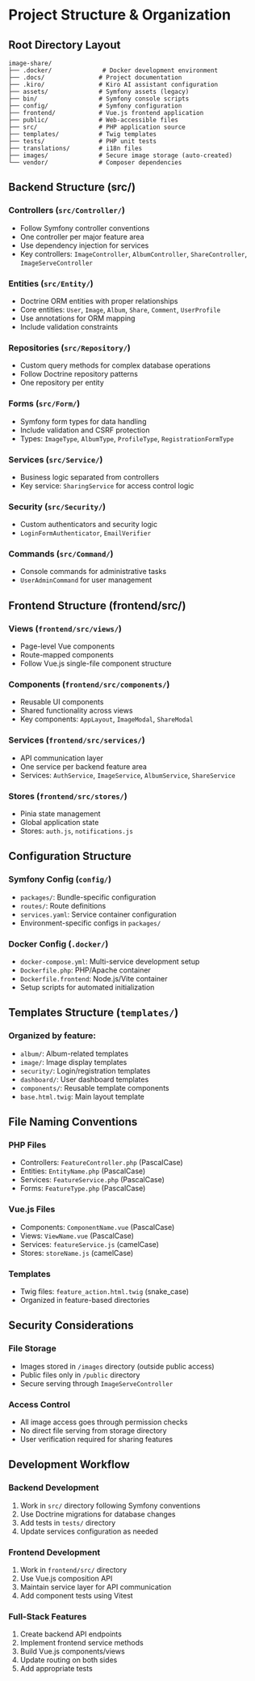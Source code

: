 # Project Structure & Organization

## Root Directory Layout

```
image-share/
├── .docker/              # Docker development environment
├── .docs/               # Project documentation
├── .kiro/               # Kiro AI assistant configuration
├── assets/              # Symfony assets (legacy)
├── bin/                 # Symfony console scripts
├── config/              # Symfony configuration
├── frontend/            # Vue.js frontend application
├── public/              # Web-accessible files
├── src/                 # PHP application source
├── templates/           # Twig templates
├── tests/               # PHP unit tests
├── translations/        # i18n files
├── images/              # Secure image storage (auto-created)
└── vendor/              # Composer dependencies
```

## Backend Structure (src/)

### Controllers (`src/Controller/`)
- Follow Symfony controller conventions
- One controller per major feature area
- Use dependency injection for services
- Key controllers: `ImageController`, `AlbumController`, `ShareController`, `ImageServeController`

### Entities (`src/Entity/`)
- Doctrine ORM entities with proper relationships
- Core entities: `User`, `Image`, `Album`, `Share`, `Comment`, `UserProfile`
- Use annotations for ORM mapping
- Include validation constraints

### Repositories (`src/Repository/`)
- Custom query methods for complex database operations
- Follow Doctrine repository patterns
- One repository per entity

### Forms (`src/Form/`)
- Symfony form types for data handling
- Include validation and CSRF protection
- Types: `ImageType`, `AlbumType`, `ProfileType`, `RegistrationFormType`

### Services (`src/Service/`)
- Business logic separated from controllers
- Key service: `SharingService` for access control logic

### Security (`src/Security/`)
- Custom authenticators and security logic
- `LoginFormAuthenticator`, `EmailVerifier`

### Commands (`src/Command/`)
- Console commands for administrative tasks
- `UserAdminCommand` for user management

## Frontend Structure (frontend/src/)

### Views (`frontend/src/views/`)
- Page-level Vue components
- Route-mapped components
- Follow Vue.js single-file component structure

### Components (`frontend/src/components/`)
- Reusable UI components
- Shared functionality across views
- Key components: `AppLayout`, `ImageModal`, `ShareModal`

### Services (`frontend/src/services/`)
- API communication layer
- One service per backend feature area
- Services: `AuthService`, `ImageService`, `AlbumService`, `ShareService`

### Stores (`frontend/src/stores/`)
- Pinia state management
- Global application state
- Stores: `auth.js`, `notifications.js`

## Configuration Structure

### Symfony Config (`config/`)
- `packages/`: Bundle-specific configuration
- `routes/`: Route definitions
- `services.yaml`: Service container configuration
- Environment-specific configs in `packages/`

### Docker Config (`.docker/`)
- `docker-compose.yml`: Multi-service development setup
- `Dockerfile.php`: PHP/Apache container
- `Dockerfile.frontend`: Node.js/Vite container
- Setup scripts for automated initialization

## Templates Structure (`templates/`)

### Organized by feature:
- `album/`: Album-related templates
- `image/`: Image display templates
- `security/`: Login/registration templates
- `dashboard/`: User dashboard templates
- `components/`: Reusable template components
- `base.html.twig`: Main layout template

## File Naming Conventions

### PHP Files
- Controllers: `FeatureController.php` (PascalCase)
- Entities: `EntityName.php` (PascalCase)
- Services: `FeatureService.php` (PascalCase)
- Forms: `FeatureType.php` (PascalCase)

### Vue.js Files
- Components: `ComponentName.vue` (PascalCase)
- Views: `ViewName.vue` (PascalCase)
- Services: `featureService.js` (camelCase)
- Stores: `storeName.js` (camelCase)

### Templates
- Twig files: `feature_action.html.twig` (snake_case)
- Organized in feature-based directories

## Security Considerations

### File Storage
- Images stored in `/images` directory (outside public access)
- Public files only in `/public` directory
- Secure serving through `ImageServeController`

### Access Control
- All image access goes through permission checks
- No direct file serving from storage directory
- User verification required for sharing features

## Development Workflow

### Backend Development
1. Work in `src/` directory following Symfony conventions
2. Use Doctrine migrations for database changes
3. Add tests in `tests/` directory
4. Update services configuration as needed

### Frontend Development
1. Work in `frontend/src/` directory
2. Use Vue.js composition API
3. Maintain service layer for API communication
4. Add component tests using Vitest

### Full-Stack Features
1. Create backend API endpoints
2. Implement frontend service methods
3. Build Vue.js components/views
4. Update routing on both sides
5. Add appropriate tests